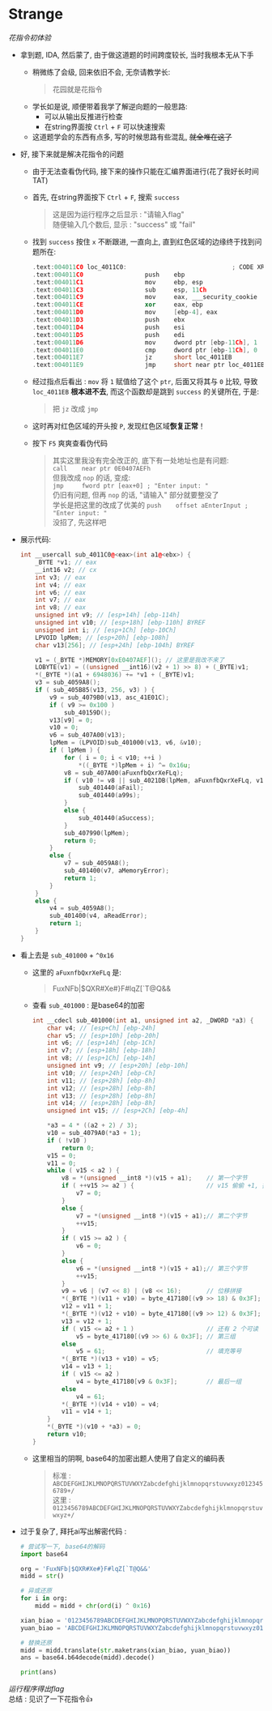 # Strange
*花指令初体验*

- 拿到题, IDA, 然后蒙了, 由于做这道题的时间跨度较长, 当时我根本无从下手
    - 稍微练了会级, 回来依旧不会, 无奈请教学长:
        > 花园就是花指令  
    - 学长如是说, 顺便带着我学了解逆向题的一般思路:
        - 可以从输出反推进行检查
        - 在string界面按 `Ctrl` + `F` 可以快速搜索
    - 这道题学会的东西有点多, 写的时候思路有些混乱, ~~就全堆在这了~~

- 好, 接下来就是解决花指令的问题
    - 由于无法查看伪代码, 接下来的操作只能在汇编界面进行(花了我好长时间TAT)
    - 首先, 在string界面按下 `Ctrl` + `F`, 搜索 `success`
        > 这是因为运行程序之后显示 : "请输入flag"  
        > 随便输入几个数后, 显示 : "success" 或 "fail"  
    - 找到 `success` 按住 `x` 不断跟进, 一直向上, 直到红色区域的边缘终于找到问题所在:
        ```c++
        .text:004011C0 loc_4011C0:                             ; CODE XREF: sub_40174D+F8↓p
        .text:004011C0                 push    ebp
        .text:004011C1                 mov     ebp, esp
        .text:004011C3                 sub     esp, 11Ch
        .text:004011C9                 mov     eax, ___security_cookie
        .text:004011CE                 xor     eax, ebp
        .text:004011D0                 mov     [ebp-4], eax
        .text:004011D3                 push    ebx
        .text:004011D4                 push    esi
        .text:004011D5                 push    edi
        .text:004011D6                 mov     dword ptr [ebp-11Ch], 1
        .text:004011E0                 cmp     dword ptr [ebp-11Ch], 0
        .text:004011E7                 jz      short loc_4011EB
        .text:004011E9                 jmp     short near ptr loc_4011EB+2
        ```

    - 经过指点后看出 : `mov` 将 `1` 赋值给了这个 `ptr`, 后面又将其与 `0` 比较, 导致 `loc_4011EB` **根本进不去**, 而这个函数却是跳到 `success` 的关键所在, 于是:
        > 把 `jz` 改成 `jmp`
    
    - 这时再对红色区域的开头按 `P`, 发现红色区域**恢复正常**！
    - 按下 `F5` 爽爽查看伪代码
        > 其实这里我没有完全改正的, 底下有一处地址也是有问题:  
        > `call    near ptr 0E0407AEFh`   
        > 但我改成 `nop` 的话, 变成:  
        > `jmp     fword ptr [eax+0] ; "Enter input: "`  
        > 仍旧有问题, 但再 `nop` 的话, "请输入" 部分就要整没了      
        > 学长是把这里的改成了优美的 `push    offset aEnterInput ; "Enter input: "`          
        > 没招了, 先这样吧
    
- 展示代码:
    ``` C++
    int __usercall sub_4011C0@<eax>(int a1@<ebx>) {
        _BYTE *v1; // eax
        __int16 v2; // cx
        int v3; // eax
        int v4; // eax
        int v6; // eax
        int v7; // eax
        int v8; // eax
        unsigned int v9; // [esp+14h] [ebp-114h]
        unsigned int v10; // [esp+18h] [ebp-110h] BYREF
        unsigned int i; // [esp+1Ch] [ebp-10Ch]
        LPVOID lpMem; // [esp+20h] [ebp-108h]
        char v13[256]; // [esp+24h] [ebp-104h] BYREF

        v1 = (_BYTE *)MEMORY[0xE0407AEF](); // 这里是我改不来了
        LOBYTE(v1) = ((unsigned __int16)(v2 + 1) >> 8) + (_BYTE)v1;
        *(_BYTE *)(a1 + 6948036) += *v1 + (_BYTE)v1;
        v3 = sub_4059A8();
        if ( sub_405B85(v13, 256, v3) ) {
            v9 = sub_4079B0(v13, asc_41E01C);
            if ( v9 >= 0x100 )
                sub_40159D();
            v13[v9] = 0;
            v10 = 0;
            v6 = sub_407A00(v13);
            lpMem = (LPVOID)sub_401000(v13, v6, &v10);
            if ( lpMem ) {
                for ( i = 0; i < v10; ++i )
                    *((_BYTE *)lpMem + i) ^= 0x16u;
                v8 = sub_407A00(aFuxnfbQxrXeFLq);
                if ( v10 != v8 || sub_4021DB(lpMem, aFuxnfbQxrXeFLq, v10) ) {
                    sub_401440(aFail);
                    sub_401440(a99s);
                }
                else {
                    sub_401440(aSuccess);
                }
                sub_407990(lpMem);
                return 0;
            }
            else {
                v7 = sub_4059A8();
                sub_401400(v7, aMemoryError);
                return 1;
            }
        }
        else {
            v4 = sub_4059A8();
            sub_401400(v4, aReadError);
            return 1;
        }
    }
    ```

- 看上去是 `sub_401000` + `^0x16`
    - 这里的 `aFuxnfbQxrXeFLq` 是:
        > FuxNFb|$QXR#Xe#}F#lqZ[`T@Q&&
    - 查看 `sub_401000` : 是base64的加密
        ``` C++
        int __cdecl sub_401000(int a1, unsigned int a2, _DWORD *a3) {
            char v4; // [esp+Ch] [ebp-24h]
            char v5; // [esp+10h] [ebp-20h]
            int v6; // [esp+14h] [ebp-1Ch]
            int v7; // [esp+18h] [ebp-18h]
            int v8; // [esp+1Ch] [ebp-14h]
            unsigned int v9; // [esp+20h] [ebp-10h]
            int v10; // [esp+24h] [ebp-Ch]
            int v11; // [esp+28h] [ebp-8h]
            int v12; // [esp+28h] [ebp-8h]
            int v13; // [esp+28h] [ebp-8h]
            int v14; // [esp+28h] [ebp-8h]
            unsigned int v15; // [esp+2Ch] [ebp-4h]

            *a3 = 4 * ((a2 + 2) / 3);
            v10 = sub_4079A0(*a3 + 1);
            if ( !v10 )
                return 0;
            v15 = 0;
            v11 = 0;
            while ( v15 < a2 ) {
                v8 = *(unsigned __int8 *)(v15 + a1);    // 第一个字节
                if ( ++v15 >= a2 ) {                    // v15 偷偷 +1, 指向下一字节
                    v7 = 0;
                }
                else {
                    v7 = *(unsigned __int8 *)(v15 + a1);// 第二个字节
                    ++v15;                              
                }
                if ( v15 >= a2 ) {
                    v6 = 0;
                } 
                else {
                    v6 = *(unsigned __int8 *)(v15 + a1);// 第三个字节
                    ++v15;
                }
                v9 = v6 | (v7 << 8) | (v8 << 16);       // 位移拼接
                *(_BYTE *)(v11 + v10) = byte_417180[(v9 >> 18) & 0x3F]; // 再分第一组, 并映射到表
                v12 = v11 + 1;
                *(_BYTE *)(v12 + v10) = byte_417180[(v9 >> 12) & 0x3F]; // 第二组
                v13 = v12 + 1;
                if ( v15 <= a2 + 1 )                    // 还有 2 个可读
                    v5 = byte_417180[(v9 >> 6) & 0x3F]; // 第三组
                else
                    v5 = 61;                            // 填充等号
                *(_BYTE *)(v13 + v10) = v5;             
                v14 = v13 + 1;
                if ( v15 <= a2 )
                    v4 = byte_417180[v9 & 0x3F];        // 最后一组
                else
                    v4 = 61;
                *(_BYTE *)(v14 + v10) = v4;
                v11 = v14 + 1;
            }
            *(_BYTE *)(v10 + *a3) = 0;
            return v10;
        }
        ```
    - 这里相当的阴啊, base64的加密出题人使用了自定义的编码表
        > 标准 : `ABCDEFGHIJKLMNOPQRSTUVWXYZabcdefghijklmnopqrstuvwxyz0123456789+/`  
        > 这里 : `0123456789ABCDEFGHIJKLMNOPQRSTUVWXYZabcdefghijklmnopqrstuvwxyz+/`
        
- 过于复杂了, 拜托ai写出解密代码 : 
    ```  python 3
    # 尝试写一下, base64的解码
    import base64

    org = 'FuxNFb|$QXR#Xe#}F#lqZ[`T@Q&&'
    midd = str()

    # 异或还原
    for i in org:
        midd = midd + chr(ord(i) ^ 0x16)

    xian_biao = '0123456789ABCDEFGHIJKLMNOPQRSTUVWXYZabcdefghijklmnopqrstuvwxyz+/'
    yuan_biao = 'ABCDEFGHIJKLMNOPQRSTUVWXYZabcdefghijklmnopqrstuvwxyz0123456789+/'

    # 替换还原
    midd = midd.translate(str.maketrans(xian_biao, yuan_biao))
    ans = base64.b64decode(midd).decode()

    print(ans)
    ```

*运行程序得出flag*  
总结 : 见识了一下花指令👍